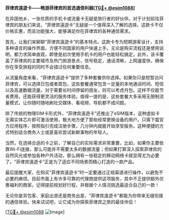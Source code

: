 **菲律宾遠遊卡——畅游菲律宾的首选通信利器[[TG💪+ @esim1088](https://t.me/s/esim1088)]**

在异国他乡，一张优质的手机卡或流量卡无疑是旅行者的好伙伴。对于计划前往菲律宾的朋友们来说，“菲律宾遠遊卡”无疑是一个值得深入了解的选择。这款卡不仅价格实惠，而且功能强大，能够满足你在菲律宾的各种通信需求。

首先，让我们来聊聊“菲律宾遠遊卡”的基本特点。这款卡专为短期游客设计，支持多种语言的操作界面，方便不同国家的用户快速上手。无论是购买流程还是使用说明，都力求简单直观，即使是初次使用手机卡的用户也能轻松搞定。此外，该卡覆盖了菲律宾的主要城市及热门旅游景点，信号稳定，通话清晰，上网速度快，确保你在享受旅程的同时不会错过任何重要信息。

从流量角度来看，“菲律宾遠遊卡”提供了多种套餐供你选择。如果你只是短暂访问菲律宾，可以选择日包或者周包，这些套餐通常包含一定量的本地通话时间、短信以及高速数据流量。对于需要长时间停留的朋友，则可以考虑月包，这样不仅能节省费用，还能获得更灵活的服务体验。值得一提的是，这些套餐大多采用无限制流量模式，让你随时随地刷社交媒体、看视频、导航都不成问题。

除了传统的物理SIM卡形式外，“菲律宾遠遊卡”还推出了eSIM版本，这种虚拟卡无需实体芯片即可激活使用，极大地方便了那些经常更换设备的用户。只需下载官方应用程序，按照指引完成注册步骤，几分钟内就能开始享受服务。这种便捷的方式特别适合商务人士或是喜欢尝试新鲜事物的年轻人。

当然，在选择合适的卡之前，了解自己的实际需求非常重要。比如，如果你主要依靠Wi-Fi连接，那么可能并不需要太多的数据流量；但如果打算深入探索菲律宾的自然风光或参加各种户外活动，那么拥有一张稳定的移动网络卡就显得尤为必要了。“菲律宾遠遊卡”正是为了适应不同场景而精心打造的一款产品。

最后提醒大家，在购买“菲律宾遠遊卡”时一定要通过正规渠道进行操作，以避免不必要的麻烦。目前市面上有许多可靠的代理商提供这项服务，其中不乏提供额外优惠福利的商家。记得提前规划好行程，并根据个人情况挑选最适合自己的一款！

无论你是背包客、家庭出游还是商务出差，“菲律宾遠遊卡”都能为你带来无缝衔接的通信体验。快来试试吧，让它成为你探索菲律宾之旅的最佳伴侣！

[[TG💪+ @esim1088](https://t.me/s/esim1088) ![Image](https://i.postimg.cc/4NQfJmqS/Snipaste-2025-05-13-00-14-12.png)]